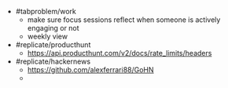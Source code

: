 - #tabproblem/work
	- make sure focus sessions reflect when someone is actively engaging or not
	- weekly view
- #replicate/producthunt
	- https://api.producthunt.com/v2/docs/rate_limits/headers
- #replicate/hackernews
	- https://github.com/alexferrari88/GoHN
	-